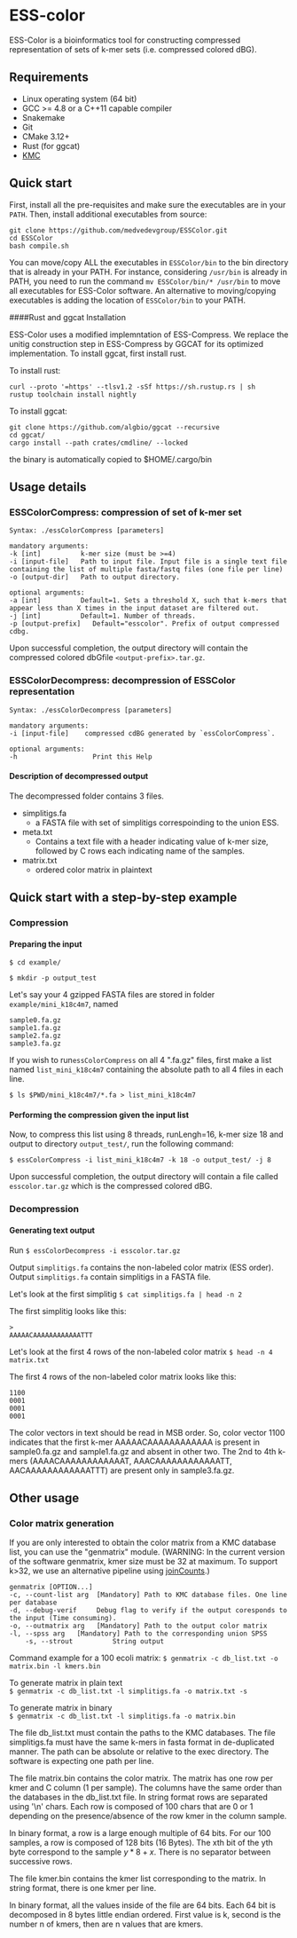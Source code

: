 # ESS-color

ESS-Color is a bioinformatics tool for constructing compressed representation of sets of k-mer sets (i.e. compressed colored dBG).

## Requirements

- Linux operating system (64 bit)
- GCC >= 4.8 or a C++11 capable compiler
- Snakemake
- Git
- CMake 3.12+
- Rust (for ggcat)
- [KMC](https://github.com/refresh-bio/KMC)



## Quick start

First, install all the pre-requisites and make sure the executables are in your `PATH`. Then, install additional executables from source:

    git clone https://github.com/medvedevgroup/ESSColor.git
    cd ESSColor
    bash compile.sh
    
You can move/copy ALL the executables in `ESSColor/bin` to the bin directory that is already in your PATH. For instance, considering `/usr/bin` is already in PATH, you need to run the command `mv ESSColor/bin/* /usr/bin` to move all executables for ESS-Color software. An alternative to moving/copying executables is adding the location of `ESSColor/bin` to your PATH.


####Rust and ggcat Installation

ESS-Color uses a modified implemntation of ESS-Compress. We replace the unitig construction step in ESS-Compress by GGCAT for its optimized implementation. To install ggcat, first install rust.

To install rust:   

```
curl --proto '=https' --tlsv1.2 -sSf https://sh.rustup.rs | sh
rustup toolchain install nightly
```   

To install ggcat:   

```
git clone https://github.com/algbio/ggcat --recursive
cd ggcat/
cargo install --path crates/cmdline/ --locked
```

the binary is automatically copied to $HOME/.cargo/bin


## Usage details

### ESSColorCompress: compression of set of k-mer set
```
Syntax: ./essColorCompress [parameters] 

mandatory arguments:
-k [int]          k-mer size (must be >=4)
-i [input-file]   Path to input file. Input file is a single text file containing the list of multiple fasta/fastq files (one file per line)
-o [output-dir]   Path to output directory.

optional arguments:
-a [int]          Default=1. Sets a threshold X, such that k-mers that appear less than X times in the input dataset are filtered out. 
-j [int]          Default=1. Number of threads.   
-p [output-prefix]   Default="esscolor". Prefix of output compressed cdbg.
```
Upon successful completion, the output directory will contain the compressed colored dbGfile `<output-prefix>.tar.gz`. 


### ESSColorDecompress: decompression of ESSColor representation

```
Syntax: ./essColorDecompress [parameters] 

mandatory arguments:
-i [input-file]    compressed cdBG generated by `essColorCompress`.   

optional arguments:
-h                   Print this Help
```

#### Description of decompressed output

The decompressed folder contains 3 files. 

* simplitigs.fa
    * a FASTA file with set of simplitigs correspoinding to the union ESS.
* meta.txt   
    * Contains a text file with a header indicating value of k-mer size, followed by C rows each indicating name of the samples. 
* matrix.txt 
   * ordered color matrix in plaintext  


## Quick start with a step-by-step example

### Compression

#### Preparing the input    
`$ cd example/`

`$ mkdir -p output_test`

Let's say your 4 gzipped FASTA files are stored in folder `example/mini_k18c4m7`, named
```
sample0.fa.gz
sample1.fa.gz
sample2.fa.gz
sample3.fa.gz
```

If you wish to run`essColorCompress` on all 4 ".fa.gz" files, first make a list named `list_mini_k18c4m7` containing the absolute path to all 4 files in each line.

`$ ls $PWD/mini_k18c4m7/*.fa > list_mini_k18c4m7`

#### Performing the compression given the input list

Now, to compress this list using 8 threads, runLengh=16, k-mer size 18 and output to directory `output_test/`, run the following command:

`$ essColorCompress -i list_mini_k18c4m7 -k 18 -o output_test/ -j 8`

Upon successful completion, the output directory will contain a file called `esscolor.tar.gz` which is the compressed colored dBG.


### Decompression

#### Generating text output 
Run `$ essColorDecompress -i esscolor.tar.gz`

Output `simplitigs.fa` contains the non-labeled color matrix (ESS order). Output `simplitigs.fa` contain simplitigs in a FASTA file.

Let's look at the first simplitig 
`$ cat simplitigs.fa | head -n 2`

The first simplitig looks like this:
```   
>
AAAAACAAAAAAAAAAAATTT
```   

Let's look at the first 4 rows of the non-labeled color matrix
`$ head -n 4 matrix.txt`

The first 4 rows of the non-labeled color matrix looks like this:
```
1100
0001
0001
0001
```

The color vectors in text should be read in MSB order. So, color vector 1100 indicates that the first k-mer AAAAACAAAAAAAAAAAA is present in sample0.fa.gz and sample1.fa.gz and absent in other two. The 2nd to 4th k-mers (AAAACAAAAAAAAAAAAT, AAACAAAAAAAAAAAATT, AACAAAAAAAAAAAATTT) are present only in sample3.fa.gz.



## Other usage 

### Color matrix generation

If you are only interested to obtain the color matrix from a KMC database list, you can use the "genmatrix" module.
(WARNING: In the current version of the software genmatrix, kmer size must be 32 at maximum. To support k>32, we use an alternative pipeline using [joinCounts](https://github.com/Transipedia/dekupl-joinCounts/).)

    genmatrix [OPTION...]
    -c, --count-list arg  [Mandatory] Path to KMC database files. One line per database
    -d, --debug-verif     Debug flag to verify if the output coresponds to the input (Time consuming).
    -o, --outmatrix arg   [Mandatory] Path to the output color matrix
    -l, --spss arg   [Mandatory] Path to the corresponding union SPSS    
        -s, --strout          String output


Command example for a 100 ecoli matrix:
`$ genmatrix -c db_list.txt -o matrix.bin -l kmers.bin`
    
To generate matrix in plain text        
`$ genmatrix -c db_list.txt -l simplitigs.fa -o matrix.txt -s`
    
To generate matrix in binary       
`$ genmatrix -c db_list.txt -l simplitigs.fa -o matrix.bin`

The file db_list.txt must contain the paths to the KMC databases. The file simplitigs.fa must have the same k-mers in fasta format in de-duplicated manner. The path can be absolute or relative to the exec directory. The software is expecting one path per line.

The file matrix.bin contains the color matrix.
The matrix has one row per kmer and C column (1 per sample).
The columns have the same order than the databases in the db_list.txt file. In string format rows are separated using '\n' chars.
Each row is composed of 100 chars that are 0 or 1 depending on the presence/absence of the row kmer in the column sample.   

In binary format, a row is a large enough multiple of 64 bits.
For our 100 samples, a row is composed of 128 bits (16 Bytes).
The xth bit of the yth byte correspond to the sample $y*8+x$.
There is no separator between successive rows.

The file kmer.bin contains the kmer list corresponding to the matrix.
In string format, there is one kmer per line.   
   
In binary format, all the values inside of the file are 64 bits.
Each 64 bit is decomposed in 8 bytes little endian ordered.
First value is k, second is the number n of kmers, then are n values that are kmers.
